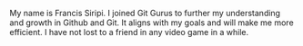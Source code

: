 My name is Francis Siripi.
I joined Git Gurus to further my understanding and growth in Github and Git. It aligns with my goals and will make me more efficient.
I have not lost to a friend in any video game in a while.
